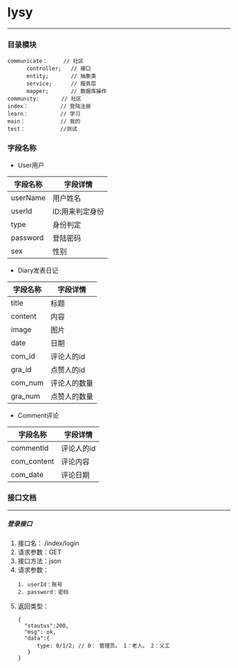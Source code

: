 # lysy

----

### 目录模块
~~~~
communicate：     // 社区
      controller;   // 接口
      entity;       // 抽象类
      service;      // 服务层
      mapper;       // 数据库操作
community:       // 社区
index：          // 登陆注册
learn：          // 学习
main：           // 我的
test：           //测试
~~~~

### 字段名称
 * User用户
 
  | 字段名称| 字段详情 |
  | ---- | ---- |
  | userName | 用户姓名 |
  | userId | ID:用来判定身份 |
  | type | 身份判定 |
  |password | 登陆密码 |
  |sex|性别|
  
 * Diary发表日记
 
  | 字段名称| 字段详情 |
   | ---- | ---- |
   | title | 标题 |
   |content | 内容 |
   |image| 图片|
   |date|日期|
   |com_id|评论人的id|
   |gra_id|点赞人的id|
   |com_num|评论人的数量|
   |gra_num | 点赞人的数量|
   
* Comment评论

 | 字段名称| 字段详情 |
  | ---- | ---- |
  | commentId| 评论人的id|
  | com_content| 评论内容|
  |com_date|评论日期|
  
  ### 接口文档
  ----
  ##### 登录接口
  1. 接口名： /index/login
  2. 请求参数：GET
  3. 接口方法：json
  4. 请求参数：
     ~~~~
     1. userId：账号
     2. password：密码
     ~~~~
  5. 返回类型：
     ~~~~
     {
       "stautus":200,
       "msg": ok,
       "data":{
           type: 0/1/2; // 0： 管理员。 1：老人。 2：义工
        }
     }
     ~~~~
   
